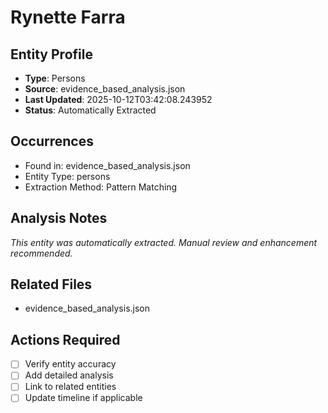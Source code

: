 # Rynette Farra

## Entity Profile
- **Type**: Persons
- **Source**: evidence_based_analysis.json
- **Last Updated**: 2025-10-12T03:42:08.243952
- **Status**: Automatically Extracted

## Occurrences
- Found in: evidence_based_analysis.json
- Entity Type: persons
- Extraction Method: Pattern Matching

## Analysis Notes
*This entity was automatically extracted. Manual review and enhancement recommended.*

## Related Files
- evidence_based_analysis.json

## Actions Required
- [ ] Verify entity accuracy
- [ ] Add detailed analysis
- [ ] Link to related entities
- [ ] Update timeline if applicable
